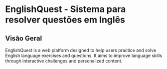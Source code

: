 # EnglishQuest - Sistema para resolver questões em Inglês
## Visão Geral
EnglishQuest is a web platform designed to help users practice and solve English language exercises and questions. It aims to improve language skills through interactive challenges and personalized content.
